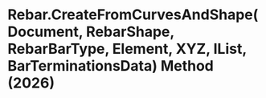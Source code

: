 # Rebar.CreateFromCurvesAndShape(Document, RebarShape, RebarBarType, Element, XYZ, IList<Curve>, BarTerminationsData) Method (2026)

﻿